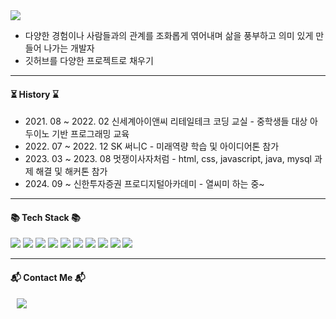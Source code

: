 <div align=left>
	<img src="https://capsule-render.vercel.app/api?type=wave&color=0:fef4d7,100:d4f8e8&height=100&section=header&text=Namin's%20Palette&fontSize=20&fontColor=black" />
</div>
<div align=left>
	<ul>
		<li>다양한 경험이나 사람들과의 관계를 조화롭게 엮어내며 삶을 풍부하고 의미 있게 만들어 나가는 개발자</li>
		<li>깃허브를 다양한 프로젝트로 채우기</li>
	</ul>
	<hr>
	<h4>⏳ History ⌛</h4>
	<ul >
		<li> 2021. 08 ~ 2022. 02 신세계아이앤씨 리테일테크 코딩 교실 - 중학생들 대상 아두이노 기반 프로그래밍 교육 </li>
		<li> 2022. 07 ~ 2022. 12 SK 써니C - 미래역량 학습 및 아이디어톤 참가 </li>
		<li> 2023. 03 ~ 2023. 08 멋쟁이사자처럼 - html, css, javascript, java, mysql 과제 해결 및 해커톤 참가 </li>
		<li> 2024. 09 ~ 신한투자증권 프로디지털아카데미 - 열씨미 하는 중~ </li>
	</ul>
	<hr>
 	<h4>📚 Tech Stack 📚</h4>
	<img src="https://img.shields.io/badge/C-A8B9CC?style=flat-square&logo=C&logoColor=white"/>
  	<img src="https://img.shields.io/badge/CSS3-1572B6?style=flat-square&logo=css3&logoColor=white"/>
  	<img src="https://img.shields.io/badge/Docker-2496ED?style=flat-square&logo=Docker&logoColor=white"/>
  	<img src="https://img.shields.io/badge/GitHub-181717?style=flat-square&logo=GitHub&logoColor=white"/>
  	<img src="https://img.shields.io/badge/HTML5-E34F26?style=flat-square&logo=html5&logoColor=white"/>
  	<img src="https://img.shields.io/badge/java-007396?style=flat-square&logo=java&logoColor=white"/>
  	<img src="https://img.shields.io/badge/JavaScript-F7DF1E?style=flat-square&logo=javascript&logoColor=black"/>
 	<img src="https://img.shields.io/badge/MySQL-4479A1?style=flat-square&logo=MySQL&logoColor=white"/>
  	<img src="https://img.shields.io/badge/Python-3776AB?style=flat-square&logo=Python&logoColor=white"/>
  	<img src="https://img.shields.io/badge/Spring-6DB33F?style=flat-square&logo=Spring&logoColor=white"/>
	<hr>
  	<h4>📬 Contact Me 📬</h4>
	<a href="mailto:skalsdl10@gmail.com">
	<img src="https://img.shields.io/badge/Gmail-d14836?style=flat-square&logo=Gmail&logoColor=white&link=mailto:skalsdl10@gmail.com"style="height:auto;margin-left:10px; 	margin-right:10px;"/>
	</a>
   	<h3> </h3>
    
